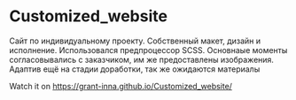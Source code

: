 # Customized_website
Сайт по индивидуальному проекту. Собственный макет, дизайн и исполнение. Использовался предпроцессор SCSS. Основнаые моменты согласовывались с заказчиком, им же предоставлены изображения. Адаптив ещё на стадии доработки, так же ожидаются материалы


Watch it on https://grant-inna.github.io/Customized_website/
